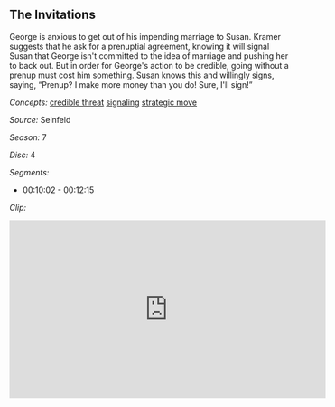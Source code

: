 ## The Invitations

George is anxious to get out of his impending marriage to Susan.  Kramer suggests that he ask for a prenuptial agreement, knowing it will signal Susan that George isn't committed to the idea of marriage and pushing her to back out.  But in order for George's action to be credible, going without a prenup must cost him something.  Susan knows this and willingly signs, saying, “Prenup?  I make more money than you do!  Sure, I'll sign!”  

*Concepts:*
[credible threat](/concept/credible-threat/)
[signaling](/concept/signaling/)
[strategic move](/concept/strategic-move/)

*Source:* Seinfeld

*Season:* 7

*Disc:* 4

*Segments:*

 * 00:10:02 - 00:12:15

*Clip:*

<iframe width="560" height="315" src="https://criticalcommons.org/embed?m=AAdDjyMI5" frameborder="0" allowfullscreen></iframe>

